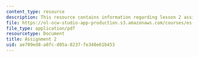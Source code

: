 ```yaml
---
content_type: resource
description: This resource contains information regarding lesson 2 assignments.
file: https://ol-ocw-studio-app-production.s3.amazonaws.com/courses/es-s41-speak-italian-with-your-mouth-full-spring-2012/ae709ed8a8fcd05a8237fe340e61b453_MITES_S41S12_compiti_2.pdf
file_type: application/pdf
resourcetype: Document
title: Assignment 2
uid: ae709ed8-a8fc-d05a-8237-fe340e61b453
---
```

